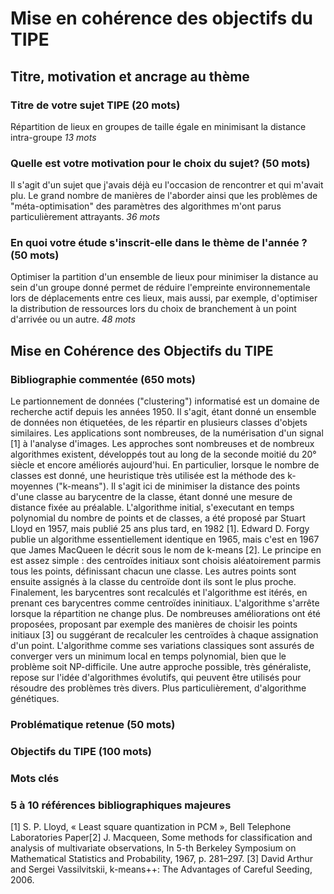 # Mise en cohérence des objectifs du TIPE
## Titre, motivation et ancrage au thème
### Titre de votre sujet TIPE (20 mots)
Répartition de lieux en groupes de taille égale en minimisant la distance intra-groupe *13 mots*
### Quelle est votre motivation pour le choix du sujet? (50 mots)
Il s'agit d'un sujet que j'avais déjà eu l'occasion de rencontrer et qui m'avait plu. Le grand nombre de manières de l'aborder ainsi que les problèmes de "méta-optimisation" des paramètres des algorithmes m'ont parus particulièrement attrayants. *36 mots*
### En quoi votre étude s'inscrit-elle dans le thème de l'année ? (50 mots) 
Optimiser la partition d'un ensemble de lieux pour minimiser la distance au sein d'un groupe donné permet de réduire l'empreinte environnementale lors de déplacements entre ces lieux, mais aussi, par exemple, d'optimiser la distribution de ressources lors du choix de branchement à un point d'arrivée ou un autre. *48 mots*

## Mise en Cohérence des Objectifs du TIPE
### Bibliographie commentée (650 mots)
Le partionnement de données ("clustering") informatisé est un domaine de recherche actif depuis les années 1950. Il s'agit, étant donné un ensemble de données non étiquetées, de les répartir en plusieurs classes d'objets similaires. Les applications sont nombreuses, de la numérisation d'un signal [1] à l'analyse d'images. Les approches sont nombreuses et de nombreux algorithmes existent, développés tout au long de la seconde moitié du 20° siècle et encore améliorés aujourd'hui.
En particulier, lorsque le nombre de classes est donné, une heuristique très utilisée est la méthode des k-moyennes ("k-means"). Il s'agit ici de minimiser la distance des points d'une classe au barycentre de la classe, étant donné une mesure de distance fixée au préalable. L'algorithme initial, s'executant en temps polynomial du nombre de points et de classes, a été proposé par Stuart Lloyd en 1957, mais publié 25 ans plus tard, en 1982 [1]. Edward D. Forgy publie un algorithme essentiellement identique en 1965, mais c'est en 1967 que James MacQueen le décrit sous le nom de k-means [2]. Le principe en est assez simple : des centroïdes initiaux sont choisis aléatoirement parmis tous les points, définissant chacun une classe. Les autres points sont ensuite assignés à la classe du centroïde dont ils sont le plus proche. Finalement, les barycentres sont recalculés et l'algorithme est itérés, en prenant ces barycentres comme centroïdes ininitiaux. L'algorithme s'arrête lorsque la répartition ne change plus. De nombreuses améliorations ont été proposées, proposant par exemple des manières de choisir les points initiaux [3] ou suggérant de recalculer les centroïdes à chaque assignation d'un point. L'algorithme comme ses variations classiques sont assurés de converger vers un minimum local en temps polynomial, bien que le problème soit NP-difficile.
Une autre approche possible, très généraliste, repose sur l'idée d'algorithmes évolutifs, qui peuvent être utilisés pour résoudre des problèmes très divers. Plus particulièrement, d'algorithme génétiques. 

### Problématique retenue (50 mots)

### Objectifs du TIPE (100 mots)

### Mots clés

### 5 à 10 références bibliographiques majeures
[1] S. P. Lloyd, « Least square quantization in PCM », Bell Telephone Laboratories Paper[2] J. Macqueen, Some methods for classification and analysis of multivariate observations, In 5-th Berkeley Symposium on Mathematical Statistics and Probability, 1967, p. 281–297.
[3] David Arthur and Sergei Vassilvitskii, k-means++: The Advantages of Careful Seeding, 2006.
